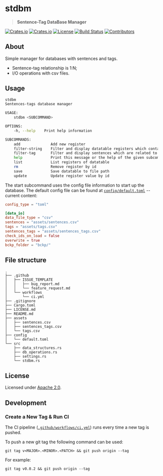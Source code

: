 <!-- omit in TOC -->
# stdbm

> **Sentence-Tag DataBase Manager**

[![Crates.io](https://img.shields.io/crates/v/stdbm?style=flat-square)](https://crates.io/crates/stdbm)
[![Crates.io](https://img.shields.io/crates/d/stdbm?style=flat-square)](https://crates.io/crates/stdbm)
[![License](https://img.shields.io/badge/license-Apache%202.0-blue?style=flat-square)](https://github.com/paulobarchi/stdbm/LICENSE.md)
[![Build Status](https://img.shields.io/github/workflow/status/paulobarchi/stdbm/CI/v0.0.1?style=flat-square)](https://github.com/paulobarchi/stdbm/actions/workflows/ci.yml)
[![Contributors](https://img.shields.io/github/contributors/paulobarchi/stdbm?style=flat-square)](https://github.com/paulobarchi/stdbm/graphs/contributors)

## About

Simple manager for databases with sentences and tags.
* Sentence-tag relationship is 1:N;
* I/O operations with csv files.

## Usage

```bash
stdbm 
Sentences-tags database manager

USAGE:
    stdbm <SUBCOMMAND>

OPTIONS:
    -h, --help    Print help information

SUBCOMMANDS:
    add              Add new register
    filter-string    Filter and display datatable registers which contain filter_string
    filter-tag       Filter and display sentences which are related to tag
    help             Print this message or the help of the given subcommand(s)
    list             List registers of datatable
    rm               Remove register by id
    save             Save datatable to file path
    update           Update register value by id
```

The start subcommand uses the config file information to start up the database. The default config file can be found at [`config/default.toml`](config/default.toml) -- current content:

```toml
config_type = "toml"

[data_io]
data_file_type = "csv"
sentences = "assets/sentences.csv"
tags = "assets/tags.csv"
sentences_tags = "assets/sentences_tags.csv"
check_ids_on_load = false
overwrite = true
bckp_folder = "bckp/"
```

## File structure
```
.
├── .github
│   ├── ISSUE_TEMPLATE
│   │   ├── bug_report.md
│   │   └── feature_request.md
│   └── workflows
│       └── ci.yml
├── .gitignore
├── Cargo.toml
├── LICENSE.md
├── README.md
├── assets
│   ├── sentences.csv
│   ├── sentences_tags.csv
│   └── tags.csv
├── config
│   └── default.toml
└── src
    ├── data_structures.rs
    ├── db_operations.rs
    ├── settings.rs
    └── stdbm.rs
```

## License

Licensed under [Apache 2.0](LICENSE.md).

## Development

### Create a New Tag & Run CI

The CI pipeline ([`.github/workflows/ci.yml`](.github/workflows/ci.yml)) runs every time a new tag is pushed.

To push a new git tag the following command can be used:
```
git tag v<MAJOR>.<MINOR>.<PATCH> && git push origin --tag
```

For example:
```
git tag v0.0.2 && git push origin --tag
```
